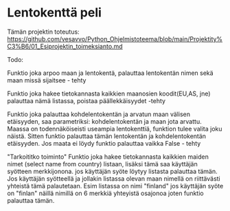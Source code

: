 # Lentokenttä peli


Tämän projektin toteutus: https://github.com/vesavvo/Python_Ohjelmistoteema/blob/main/Projektity%C3%B6/01_Esiprojektin_toimeksianto.md



Todo:

  Funktio joka arpoo maan ja lentokentä, palauttaa lentokentän nimen sekä maan missä sijaitsee - tehty
   
  Funktio joka hakee tietokannasta kaikkien maanosien koodit(EU,AS, jne) palauttaa nämä listassa, poistaa päällekkäisyydet -tehty
  
  Funktio joka palauttaa kohdelentokentän  ja arvatun maan välisen etäisyyden, saa parametriksi: kohdelentokentän ja maan jota arvattu.
  Maassa on todennäköiseisti useampia lentokenttiä, funktion tulee valita joku näistä. Sitten funktio palauttaa tämän lentokentän ja kohdelentokentän etäisyyden. Jos maata ei löydy funktio palauttaa vaikka False - tehty


  "Tarkoititko toiminto"
  Funktio joka hakee tietokannasta kaikkien maiden nimet (select name from country) listaan, lisäksi tämä saa käyttäjän syötteen merkkijonona. jos käyttäjän syöte löytyy listasta palauttaa tämän.
  Jos käyttäjän syötteellä ja jollakin listassa olevan maan nimellä on riittävästi yhteistä tämä palautetaan. Esim listassa on nimi "finland" jos käyttäjän syöte on "finlan" näillä nimillä on 6 merkkiä yhteyistä osajonoa      joten funktio palauttaa tämän. 
